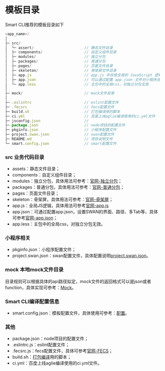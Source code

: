 # 模板目录
Smart CLI推荐的模板目录如下
```js
<app_name>/
│
├─ src/
│  └─ assert/                       // 静态文件目录
│  ├─ components/                   // 自定义组件目录
│  ├─ modules/                      // 独立分包
│  ├─ packages/                     // 普通分包
│  ├─ pages/                        // 页面文件目录
│  ├─ skeleton/                     // 骨架屏文件目录
│  ├─ app.js                        // app.js 中存放全局的 JavaScript 逻辑
│  ├─ app.json                      // 可以通过配置 app.json 文件对小程序进行全局配置
│  └─ app.less                      // 主包中的全局css，对独立分包无效
│
├─ mock/                            // mock文件目录
│
├─ .eslintrc                        // eslint配置文件
├─ .fecsrc                          // fecs配置文件
├─ build.sh                         // 打包编译用的脚本
├─ ci.yml                           // 百度上线aglie编译使用的ci.yml文件
├─ jsconfig.json                    // 
├─ package.json                     // node项目的配置文件
├─ pkginfo.json                     // 小程序配置文件
├─ project.swan.json                // swan配置文件
├─ README.md                        // 项目说明文件
└─ smart.config.json                // smart配置文件
```
### src 业务代码目录
- assets：静态文件目录；
- components：自定义组件目录；
- modules：独立分包，具体用法可参考：[官网-独立分包](https://smartprogram.baidu.com/docs/develop/framework/subpackages_independent/)；
- packages：普通分包，具体用法可参考：[官网-普通分包](https://smartprogram.baidu.com/docs/develop/framework/subpackages/)；
- pages：页面文件目录；
- skeleton：骨架屏，具体用法可参考：[官网-骨架屏](https://smartprogram.baidu.com/docs/develop/performance/peformance_gradually_load/)；
- app.js：全局JS逻辑，具体用法可参考[官网-app.js](https://smartprogram.baidu.com/docs/develop/framework/processjs/)
- app.json：可通过配置app.json，设置SWAN的界面、路径、多Tab等，具体可参考[官网-app.json](https://smartprogram.baidu.com/docs/develop/framework/process/)；
- app.less：主包中的全局css，对独立分包无效。
### 小程序相关
- pkginfo.json：小程序配置文件；
- project.swan.json：swan配置文件，具体配置说明[project.swan.json](./swan#project.swan.js)。
### mock 本地mock文件目录
目录规则可以根据具体的api路径拟定，mock文件的返回格式可以是json或者function，具体实现可参考：[Mock](./mock)。

### Smart CLI编译配置信息
- smart.config.json：模板配置文件，具体使用可参考：[配置](../config)。
### 其他
- package.json：node项目的配置文件；
- .eslintrc.js：eslint配置文件；
- .fecsrc.js：fecs配置文件，具体可参考[官网-FECS](http://fecs.baidu.com/)；
- build.sh：[打包编译](./build)用的脚本；
- ci.yml：百度上线aglie编译使用的ci.yml文件。
